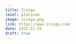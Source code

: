 ```yaml
---
title: Icinga
level: platinum
image: icinga.png
link: https://www.icinga.com/
date: 2022-12-25
draft: true
---
```



